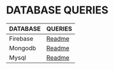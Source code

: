 # DATABASE QUERIES

DATABASE | QUERIES
------------ | -------------
Firebase | [Readme](https://github.com/kalidas120799/database-queries/blob/master/firebase/readme.md)
Mongodb | [Readme](https://github.com/kalidas120799/database-queries/blob/master/mongodb/readme.md)
Mysql | [Readme](https://github.com/kalidas120799/database-queries/blob/master/mysql/readme.md)